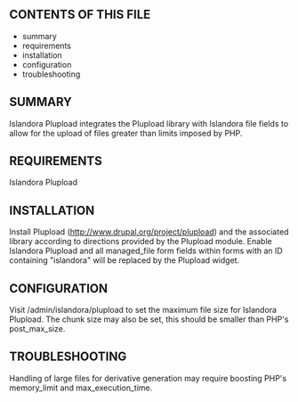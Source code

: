 CONTENTS OF THIS FILE
---------------------

 * summary
 * requirements
 * installation
 * configuration
 * troubleshooting

SUMMARY
-------

Islandora Plupload integrates the Plupload library with Islandora file fields to allow for the upload of files greater than limits imposed by PHP.

REQUIREMENTS
------------

Islandora
Plupload

INSTALLATION
------------

Install Plupload (http://www.drupal.org/project/plupload) and the associated library according to directions provided by the Plupload module.
Enable Islandora Plupload and all managed_file form fields within forms with an ID containing "islandora" will be replaced by the Plupload widget.

CONFIGURATION
-------------

Visit /admin/islandora/plupload to set the maximum file size for Islandora Plupload.
The chunk size may also be set, this should be smaller than PHP's post_max_size.

TROUBLESHOOTING
---------------

Handling of large files for derivative generation may require boosting PHP's memory_limit and max_execution_time.
